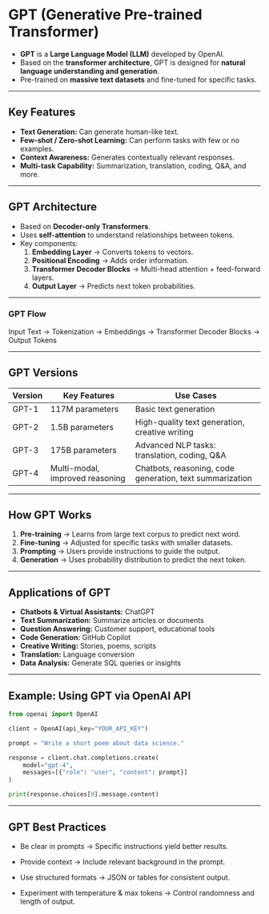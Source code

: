 # GPT (Generative Pre-trained Transformer)

- **GPT** is a **Large Language Model (LLM)** developed by OpenAI.  
- Based on the **transformer architecture**, GPT is designed for **natural language understanding and generation**.  
- Pre-trained on **massive text datasets** and fine-tuned for specific tasks.  

---

## Key Features

- **Text Generation:** Can generate human-like text.  
- **Few-shot / Zero-shot Learning:** Can perform tasks with few or no examples.  
- **Context Awareness:** Generates contextually relevant responses.  
- **Multi-task Capability:** Summarization, translation, coding, Q&A, and more.

---

## GPT Architecture

- Based on **Decoder-only Transformers**.  
- Uses **self-attention** to understand relationships between tokens.  
- Key components:  
  1. **Embedding Layer** → Converts tokens to vectors.  
  2. **Positional Encoding** → Adds order information.  
  3. **Transformer Decoder Blocks** → Multi-head attention + feed-forward layers.  
  4. **Output Layer** → Predicts next token probabilities.
 
---

### GPT Flow

Input Text → Tokenization → Embeddings → Transformer Decoder Blocks → Output Tokens

---

## GPT Versions

| Version | Key Features | Use Cases |
|---------|-------------|-----------|
| GPT-1   | 117M parameters | Basic text generation |
| GPT-2   | 1.5B parameters | High-quality text generation, creative writing |
| GPT-3   | 175B parameters | Advanced NLP tasks: translation, coding, Q&A |
| GPT-4   | Multi-modal, improved reasoning | Chatbots, reasoning, code generation, text summarization |

---

## How GPT Works

1. **Pre-training** → Learns from large text corpus to predict next word.  
2. **Fine-tuning** → Adjusted for specific tasks with smaller datasets.  
3. **Prompting** → Users provide instructions to guide the output.  
4. **Generation** → Uses probability distribution to predict the next token.

---

## Applications of GPT

- **Chatbots & Virtual Assistants:** ChatGPT  
- **Text Summarization:** Summarize articles or documents  
- **Question Answering:** Customer support, educational tools  
- **Code Generation:** GitHub Copilot  
- **Creative Writing:** Stories, poems, scripts  
- **Translation:** Language conversion  
- **Data Analysis:** Generate SQL queries or insights  

---

## Example: Using GPT via OpenAI API

```python
from openai import OpenAI

client = OpenAI(api_key="YOUR_API_KEY")

prompt = "Write a short poem about data science."

response = client.chat.completions.create(
    model="gpt-4",
    messages=[{"role": "user", "content": prompt}]
)

print(response.choices[0].message.content)
```
---

## GPT Best Practices

- Be clear in prompts → Specific instructions yield better results.

- Provide context → Include relevant background in the prompt.

- Use structured formats → JSON or tables for consistent output.

- Experiment with temperature & max tokens → Control randomness and length of output.
